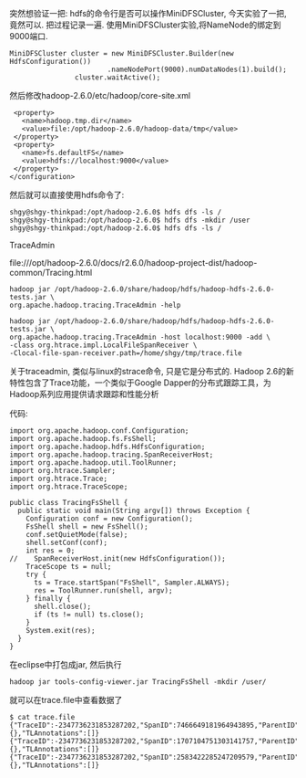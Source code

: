 突然想验证一把: hdfs的命令行是否可以操作MiniDFSCluster, 今天实验了一把, 竟然可以. 把过程记录一遍.
使用MiniDFSCluster实验,将NameNode的绑定到9000端口.
```
MiniDFSCluster cluster = new MiniDFSCluster.Builder(new HdfsConfiguration())
						.nameNodePort(9000).numDataNodes(1).build();
				cluster.waitActive();
```
然后修改hadoop-2.6.0/etc/hadoop/core-site.xml
```
 <property>
   <name>hadoop.tmp.dir</name>
   <value>file:/opt/hadoop-2.6.0/hadoop-data/tmp</value>
 </property>
 <property>
   <name>fs.defaultFS</name>
   <value>hdfs://localhost:9000</value>
 </property>
</configuration>

```
然后就可以直接使用hdfs命令了:
```
shgy@shgy-thinkpad:/opt/hadoop-2.6.0$ hdfs dfs -ls /
shgy@shgy-thinkpad:/opt/hadoop-2.6.0$ hdfs dfs -mkdir /user
shgy@shgy-thinkpad:/opt/hadoop-2.6.0$ hdfs dfs -ls /
```


TraceAdmin

file:///opt/hadoop-2.6.0/docs/r2.6.0/hadoop-project-dist/hadoop-common/Tracing.html
```
hadoop jar /opt/hadoop-2.6.0/share/hadoop/hdfs/hadoop-hdfs-2.6.0-tests.jar \
org.apache.hadoop.tracing.TraceAdmin -help

hadoop jar /opt/hadoop-2.6.0/share/hadoop/hdfs/hadoop-hdfs-2.6.0-tests.jar \
org.apache.hadoop.tracing.TraceAdmin -host localhost:9000 -add \
-class org.htrace.impl.LocalFileSpanReceiver \
-Clocal-file-span-receiver.path=/home/shgy/tmp/trace.file
```
关于traceadmin, 类似与linux的strace命令, 只是它是分布式的.
Hadoop 2.6的新特性包含了Trace功能，一个类似于Google Dapper的分布式跟踪工具，为Hadoop系列应用提供请求跟踪和性能分析

代码:
```
import org.apache.hadoop.conf.Configuration;
import org.apache.hadoop.fs.FsShell;
import org.apache.hadoop.hdfs.HdfsConfiguration;
import org.apache.hadoop.tracing.SpanReceiverHost;
import org.apache.hadoop.util.ToolRunner;
import org.htrace.Sampler;
import org.htrace.Trace;
import org.htrace.TraceScope;

public class TracingFsShell {
  public static void main(String argv[]) throws Exception {
    Configuration conf = new Configuration();
    FsShell shell = new FsShell();
    conf.setQuietMode(false);
    shell.setConf(conf);
    int res = 0;
//    SpanReceiverHost.init(new HdfsConfiguration());
    TraceScope ts = null;
    try {
      ts = Trace.startSpan("FsShell", Sampler.ALWAYS);
      res = ToolRunner.run(shell, argv);
    } finally {
      shell.close();
      if (ts != null) ts.close();
    }
    System.exit(res);
  }
}
```
在eclipse中打包成jar, 然后执行
```
hadoop jar tools-config-viewer.jar TracingFsShell -mkdir /user/
```
就可以在trace.file中查看数据了
```
$ cat trace.file
{"TraceID":-2347736231853287202,"SpanID":7466649181964943895,"ParentID":-3256224216190055855,"ProcessID":"MyHdfsClient","Start":1482807799977,"Stop":1482807799978,"Description":"org.apache.hadoop.hdfs.protocol.ClientProtocol.getFileInfo","KVAnnotations":{},"TLAnnotations":[]}
{"TraceID":-2347736231853287202,"SpanID":1707104751303141757,"ParentID":-1992994217361320574,"ProcessID":"MyHdfsClient","Start":1482807800000,"Stop":1482807800006,"Description":"org.apache.hadoop.hdfs.protocol.ClientProtocol.getFileInfo","KVAnnotations":{},"TLAnnotations":[]}
{"TraceID":-2347736231853287202,"SpanID":2583422285247209579,"ParentID":819878794583469422,"ProcessID":"MyHdfsClient","Start":1482807800029,"Stop":1482807800047,"Description":"org.apache.hadoop.hdfs.protocol.ClientProtocol.mkdirs","KVAnnotations":{},"TLAnnotations":[]}

```